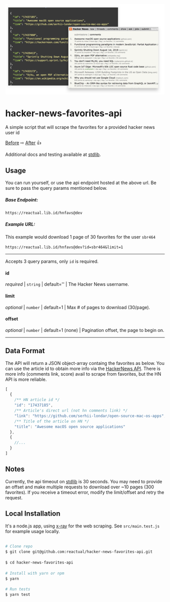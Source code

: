 <img src="img.png" alt="alt text" width="600">


# hacker-news-favorites-api
A simple script that will scrape the favorites for a provided hacker news user id

[Before](https://news.ycombinator.com/favorites?id=sbr464) ⇨ [After](https://reactual.lib.id/hnfavs@dev?id=sbr464&limit=1) 👍

Additional docs and testing available at [stdlib](https://stdlib.com/@reactual/lib/hnfavs/dev/).

## Usage

You can run yourself, or use the api endpoint hosted at the above url. Be sure to pass the query params mentioned below.

##### Base Endpoint:
`https://reactual.lib.id/hnfavs@dev`

##### Example URL:
This example would download 1 page of 30 favorites for the user `sbr464`

`https://reactual.lib.id/hnfavs@dev?id=sbr464&limit=1`

---
Accepts 3 query params, only `id` is required.

#### id
*required* | `string` | default='' | The Hacker News username.

#### limit
*optional* | `number` | default=1 | Max # of pages to download (30/page).

#### offset
*optional* | `number` | default=1 (none) | Pagination offset, the page to begin on.

---

## Data Format
The API will return a JSON object-array containg the favorites as below. You can use the article id to obtain more info via the [HackerNews API](https://github.com/HackerNews/API). There is more info (comments link, score) avail to scrape from favorites, but the HN API is more reliable.

```js
[
  {
    /** HN article id */
    "id": "17437185",
    /** Article's direct url (not hn comments link) */
    "link": "https://github.com/serhii-londar/open-source-mac-os-apps",
    /** Title of the article on HN */
    "title": "Awesome macOS open source applications"
  },
  {
    //...
  }
]
```

## Notes
Currently, the api timeout on [stdlib](https://stdlib.com/) is 30 seconds. You may need to provide an offset and make multiple requests to download over ~10 pages (300 favorites). If you receive a timeout error, modify the limit/offset and retry the request.

## Local Installation
It's a node.js app, using [x-ray](https://github.com/matthewmueller/x-ray) for the web scraping. See `src/main.test.js` for example usage locally.

```bash

# Clone repo
$ git clone git@github.com:reactual/hacker-news-favorites-api.git

$ cd hacker-news-favorites-api

# Install with yarn or npm
$ yarn

# Run tests
$ yarn test

```
